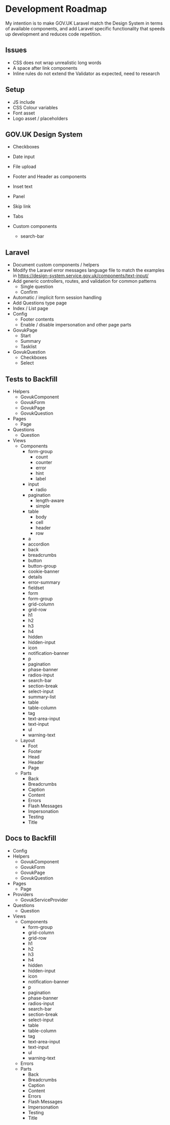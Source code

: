 # Development Roadmap

My intention is to make GOV.UK Laravel match the Design System in terms of available components, and add Laravel specific functionality that speeds up development and reduces code repetition.

## Issues

* CSS does not wrap unrealistic long words
* A space after link components
* Inline rules do not extend the Validator as expected, need to research

## Setup

* JS include
* CSS Colour variables
* Font asset
* Logo asset / placeholders

## GOV.UK Design System

* Checkboxes
* Date input
* File upload
* Footer and Header as components
* Inset text
* Panel
* Skip link
* Tabs

* Custom components
  * search-bar

## Laravel

* Document custom components / helpers
* Modify the Laravel error messages language file to match the examples in https://design-system.service.gov.uk/components/text-input/
* Add generic controllers, routes, and validation for common patterns
    * Single question
    * Confirm
* Automatic / implicit form session handling
* Add Questions type page
* Index / List page
* Config
    * Footer contents
    * Enable / disable impersonation and other page parts
* GovukPage
    * Start
    * Summary
    * Tasklist
* GovukQuestion
    * Checkboxes
    * Select

## Tests to Backfill

* Helpers
    * GovukComponent
    * GovukForm
    * GovukPage
    * GovukQuestion
* Pages
    * Page
* Questions
    * Question
* Views
    * Components
        * form-group
            * count
            * counter
            * error
            * hint
            * label
        * input
            * radio
        * pagination
            * length-aware
            * simple
        * table
            * body
            * cell
            * header
            * row
        * a
        * accordion
        * back
        * breadcrumbs
        * button
        * button-group
        * cookie-banner
        * details
        * error-summary
        * fieldset
        * form
        * form-group
        * grid-column
        * grid-row
        * h1
        * h2
        * h3
        * h4
        * hidden
        * hidden-input
        * icon
        * notification-banner
        * p
        * pagination
        * phase-banner
        * radios-input
        * search-bar
        * section-break
        * select-input
        * summary-list
        * table
        * table-column
        * tag
        * text-area-input
        * text-input
        * ul
        * warning-text
    * Layout
        * Foot
        * Footer
        * Head
        * Header
        * Page
    * Parts
        * Back
        * Breadcrumbs
        * Caption
        * Content
        * Errors
        * Flash Messages
        * Impersonation
        * Testing
        * Title

## Docs to Backfill

* Config
* Helpers
    * GovukComponent
    * GovukForm
    * GovukPage
    * GovukQuestion
* Pages
    * Page
* Providers
    * GovukServiceProvider
* Questions
    * Question
* Views
    * Components
        * form-group
        * grid-column
        * grid-row
        * h1
        * h2
        * h3
        * h4
        * hidden
        * hidden-input
        * icon
        * notification-banner
        * p
        * pagination
        * phase-banner
        * radios-input
        * search-bar
        * section-break
        * select-input
        * table
        * table-column
        * tag
        * text-area-input
        * text-input
        * ul
        * warning-text
    * Errors
    * Parts
        * Back
        * Breadcrumbs
        * Caption
        * Content
        * Errors
        * Flash Messages
        * Impersonation
        * Testing
        * Title
    
